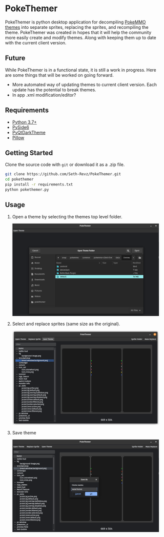 PokeThemer
==========

PokeThemer is python desktop application for decompiling [PokeMMO themes](https://forums.pokemmo.com/index.php?/forum/33-client-customization/) into separate sprites, replacing the sprites, and recompiling the theme.
PokeThemer was created in hopes that it will help the community more easily create and modify themes. Along with keeping them up to date with the current client version.

## Future 

While PokeThemer is in a functional state, it is still a work in progress. Here are some things that will be worked on going forward.
- More automated way of updating themes to current client version. Each update has the potential to break themes.
- In app .xml modification/editor?


## Requirements

- [Python 3.7+](https://www.python.org/downloads/)
- [PySide6](https://pypi.org/project/PySide6/)
- [PyQtDarkTheme](https://pypi.org/project/pyqtdarktheme/)
- [Pillow](https://pypi.org/project/pillow/)

## Getting Started

Clone the source code with `git` or download it as a .zip file.

```bash
git clone https://github.com/Seth-Revz/PokeThemer.git
cd pokethemer
pip install -r requirements.txt
python pokethemer.py
```

## Usage

1. Open a theme by selecting the themes top level folder.

    <img alt='opentheme' width=600 src='https://github.com/Seth-Revz/PokeThemer/blob/main/.github/screenshot1.png'>


2. Select and replace sprites (same size as the original).

    <img alt='replacesprite' width=600 src='https://github.com/Seth-Revz/PokeThemer/blob/main/.github/screenshot2.png'>

3. Save theme

    <img alt='savetheme' width=600 src='https://github.com/Seth-Revz/PokeThemer/blob/main/.github/screenshot3.png'>
